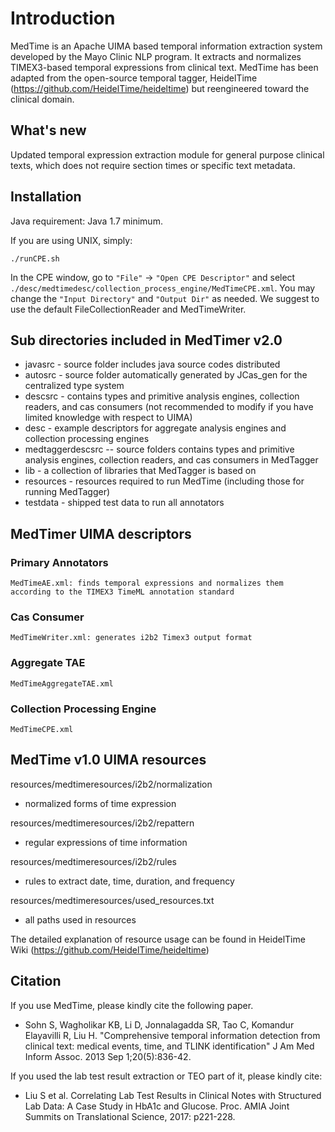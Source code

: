 # Introduction

MedTime is an Apache UIMA based temporal information extraction system developed by the Mayo Clinic NLP program. It extracts and normalizes TIMEX3-based temporal expressions
from clinical text. MedTime has been adapted from the
open-source temporal tagger, HeidelTime (https://github.com/HeidelTime/heideltime)
but reengineered toward the clinical domain.

## What's new

Updated temporal expression extraction module for general purpose clinical texts,
which does not require section times or specific text metadata.

## Installation
Java requirement: Java 1.7 minimum.

If you are using UNIX, simply:

```
./runCPE.sh
```

In the CPE window, go to ```"File"``` -> ```"Open CPE Descriptor"``` and select ```./desc/medtimedesc/collection_process_engine/MedTimeCPE.xml```.
You may change the ```"Input Directory"``` and ```"Output Dir"``` as needed. We suggest to use the default FileCollectionReader and MedTimeWriter.



##  Sub directories included in MedTimer v2.0
 
* javasrc - source folder includes java source codes distributed
* autosrc - source folder automatically generated by JCas_gen for the centralized type system 
* descsrc - contains types and primitive analysis engines, collection readers, and cas consumers (not recommended to modify if you have limited knowledge with respect to UIMA)
* desc - example descriptors for aggregate analysis engines and collection processing engines
* medtaggerdescsrc -- source folders contains types and primitive analysis engines, collection readers, and cas consumers in MedTagger
* lib - a collection of libraries that MedTagger is based on
* resources - resources required to run MedTime (including those for running MedTagger)
* testdata - shipped test data to run all annotators
 
 

## MedTimer UIMA descriptors

### Primary Annotators
	MedTimeAE.xml: finds temporal expressions and normalizes them according to the TIMEX3 TimeML annotation standard

### Cas Consumer
	MedTimeWriter.xml: generates i2b2 Timex3 output format

### Aggregate TAE
	MedTimeAggregateTAE.xml 
	
### Collection Processing Engine
	MedTimeCPE.xml 

## MedTime v1.0 UIMA resources

resources/medtimeresources/i2b2/normalization
- normalized forms of time expression

resources/medtimeresources/i2b2/repattern
- regular expressions of time information

resources/medtimeresources/i2b2/rules
- rules to extract date, time, duration, and frequency

resources/medtimeresources/used\_resources.txt
- all paths used in resources

The detailed explanation of resource usage can be found in HeidelTime Wiki (https://github.com/HeidelTime/heideltime)

## Citation

If you use MedTime, please kindly cite the following paper.
* Sohn S, Wagholikar KB, Li D, Jonnalagadda SR, Tao C, Komandur Elayavilli R, Liu H. "Comprehensive temporal information detection from clinical text: medical events, time, and TLINK identification" J Am Med Inform Assoc. 2013 Sep 1;20(5):836-42.

If you used the lab test result extraction or TEO part of it, please kindly cite:
* Liu S et al. Correlating Lab Test Results in Clinical Notes with Structured Lab Data: A Case Study in HbA1c and Glucose. Proc. AMIA Joint Summits on Translational Science, 2017: p221-228.  


